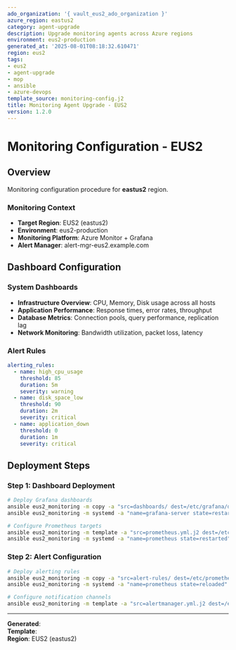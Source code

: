 ```yaml
---
ado_organization: '{ vault_eus2_ado_organization }'
azure_region: eastus2
category: agent-upgrade
description: Upgrade monitoring agents across Azure regions
environment: eus2-production
generated_at: '2025-08-01T08:18:32.610471'
region: eus2
tags:
- eus2
- agent-upgrade
- mop
- ansible
- azure-devops
template_source: monitoring-config.j2
title: Monitoring Agent Upgrade - EUS2
version: 1.2.0
---
```



# Monitoring Configuration - EUS2

## Overview

Monitoring configuration procedure for **eastus2** region.

### Monitoring Context

- **Target Region**: EUS2 (eastus2)
- **Environment**: eus2-production
- **Monitoring Platform**: Azure Monitor + Grafana
- **Alert Manager**: alert-mgr-eus2.example.com

## Dashboard Configuration

### System Dashboards
- **Infrastructure Overview**: CPU, Memory, Disk usage across all hosts
- **Application Performance**: Response times, error rates, throughput
- **Database Metrics**: Connection pools, query performance, replication lag
- **Network Monitoring**: Bandwidth utilization, packet loss, latency

### Alert Rules
```yaml
alerting_rules:
  - name: high_cpu_usage
    threshold: 85
    duration: 5m
    severity: warning
  - name: disk_space_low
    threshold: 90
    duration: 2m
    severity: critical
  - name: application_down
    threshold: 0
    duration: 1m
    severity: critical
```

## Deployment Steps

### Step 1: Dashboard Deployment
```bash
# Deploy Grafana dashboards
ansible eus2_monitoring -m copy -a "src=dashboards/ dest=/etc/grafana/dashboards/"
ansible eus2_monitoring -m systemd -a "name=grafana-server state=restarted"

# Configure Prometheus targets
ansible eus2_monitoring -m template -a "src=prometheus.yml.j2 dest=/etc/prometheus/prometheus.yml"
ansible eus2_monitoring -m systemd -a "name=prometheus state=restarted"
```

### Step 2: Alert Configuration
```bash
# Deploy alerting rules
ansible eus2_monitoring -m copy -a "src=alert-rules/ dest=/etc/prometheus/rules/"
ansible eus2_monitoring -m systemd -a "name=prometheus state=reloaded"

# Configure notification channels
ansible eus2_monitoring -m template -a "src=alertmanager.yml.j2 dest=/etc/alertmanager/alertmanager.yml"
```

---

**Generated**:   
**Template**:   
**Region**: EUS2 (eastus2)